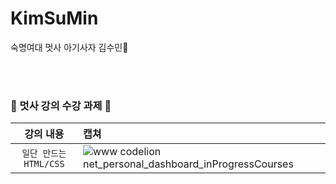 # KimSuMin
숙명여대 멋사 아기사자 김수민🦁

<br><br>
### 🦁 멋사 강의 수강 과제 🦁

| 강의 내용 | 캡쳐 | 
|:------:|:------|
|`일단 만드는 HTML/CSS`|![www codelion net_personal_dashboard_inProgressCourses](https://user-images.githubusercontent.com/87849933/161850042-34cff774-aab6-499b-ac2e-e830c97473b2.png)| 
